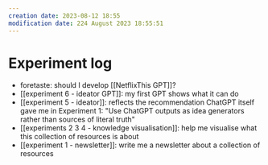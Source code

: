 ```yaml
---
creation date: 2023-08-12 18:55
modification date: 224 August 2023 18:55:51
---
```

# Experiment log 

* foretaste: should I develop [[NetflixThis GPT]]?
* [[experiment 6 - ideator GPT]]: my first GPT shows what it can do
* [[experiment 5 - ideator]]: reflects the recommendation ChatGPT itself gave me in Experiment 1: "Use ChatGPT outputs as idea generators rather than sources of literal truth"
* [[experiments 2 3 4 - knowledge visualisation]]: help me visualise what this collection of resources is about
* [[experiment 1 - newsletter]]: write me a newsletter about a collection of resources